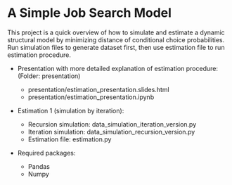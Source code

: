 # A Simple Job Search Model

This project is a quick overview of how to simulate and estimate a dynamic structural model by minimizing distance of conditional choice probabilities. Run simulation files to generate dataset first, then use estimation file to run estimation procedure.

- Presentation with more detailed explanation of estimation procedure: 
  (Folder: presentation)
  - presentation/estimation_presentation.slides.html
  - presentation/estimation_presentation.ipynb

- Estimation 1 (simulation by iteration): 
  - Recursion simulation: data_simulation_iteration_version.py
  - Iteration simulation: data_simulation_recursion_version.py
  - Estimation file: estimation.py
 
- Required packages:
  - Pandas
  - Numpy